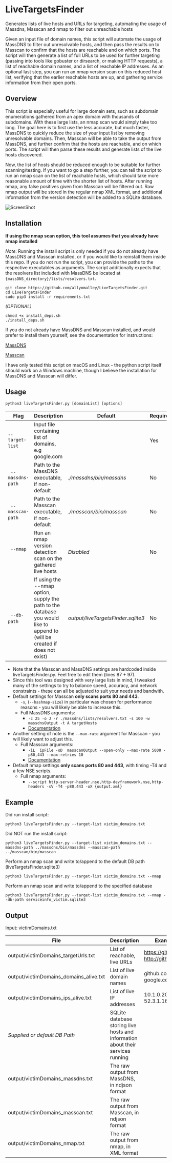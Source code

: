 
# LiveTargetsFinder
Generates lists of live hosts and URLs for targeting, automating the usage of Massdns, Masscan and nmap to filter out unreachable hosts

Given an input file of domain names, this script will automate the usage of MassDNS to filter out unresolvable hosts, and then pass the results on to Masscan to confirm that the hosts are reachable and on which ports. The script will then generate a list of full URLs to be used for further targeting (passing into tools like gobuster or dirsearch, or making HTTP requests), a list of reachable domain names, and a list of reachable IP addresses. As an optional last step, you can run an nmap version scan on this reduced host list, verifying that the earlier reachable hosts are up, and gathering service information from their open ports.

## Overview

This script is especially useful for large domain sets, such as subdomain enumerations gathered from an apex domain with thousands of subdomains. With these large lists, an nmap scan would simply take too long. The goal here is to first use the less accurate, but much faster, MassDNS to quickly reduce the size of your input list by removing unresolvable domains. Then, Masscan will be able to take the output from MassDNS, and further confirm that the hosts are reachable, and on which ports. The script will then parse these results and generate lists of the live hosts discovered.

Now, the list of hosts should be reduced enough to be suitable for further scanning/testing. If you want to go a step further, you can tell the script to run an nmap scan on the list of reachable hosts, which should take more reasonable amount of time with the shorter list of hosts. After running nmap, any false positives given from Masscan will be filtered out. Raw nmap output will be stored in the regular nmap XML format, and additional information from the version detection will be added to a SQLite database.

![ScreenShot](https://raw.githubusercontent.com/allyomalley/LiveTargetsFinder/master/livehosts_img.png)


## Installation

**If using the nmap scan option, this tool assumes that you already have nmap installed**

*Note*: Running the install script is only needed if you do not already have MassDNS and Masscan installed, or if you would like to reinstall them inside this repo. If you do not run the script, you can provide the paths to the respective executables as arguments. The script additionally expects that the resolvers list included with MassDNS be located at ```{massDNS_directory}/lists/resolvers.txt```.

```
git clone https://github.com/allyomalley/LiveTargetsFinder.git
cd LiveTargetsFinder
sudo pip3 install -r requirements.txt
```

*(OPTIONAL)*
```
chmod +x install_deps.sh
./install_deps.sh
```

If you do not already have MassDNS and Masscan installed, and would prefer to install them yourself, see the documentation for instructions:

[MassDNS](https://github.com/blechschmidt/massdns)

[Masscan](https://github.com/robertdavidgraham/masscan)

I have only tested this script on macOS and Linux - the python script itself should work on a Windows machine, though I believe the installation for MassDNS and Masscan will differ.

## Usage

```
python3 liveTargetsFinder.py [domainList] [options]
```

| Flag | Description | Default | Required |
| --------------- | --- | --- | :--- |
| &nbsp; &nbsp; &nbsp; &nbsp; &nbsp; &nbsp; &nbsp; &nbsp; `--target-list` &nbsp; &nbsp; &nbsp; &nbsp; &nbsp; &nbsp; &nbsp; &nbsp; | Input file containing list of domains, e.g google.com | | Yes |
| &nbsp; `--massdns-path` &nbsp; | Path to the MassDNS executable, if non-default | *./massdns/bin/massdns* | No |
| &nbsp; `--masscan-path` &nbsp; | Path to the Masscan executable, if non-default | *./masscan/bin/masscan* | No |
| &nbsp; `--nmap` &nbsp; | Run an nmap version detection scan on the gathered live hosts | *Disabled* | No |
| &nbsp; `--db-path` &nbsp; | If using the --nmap option, supply the path to the database you would like to append to (will be created if does not exist) | *output/liveTargetsFinder.sqlite3* | No |


* Note that the Masscan and MassDNS settings are hardcoded inside liveTargetsFinder.py. Feel free to edit them (lines 87 + 97).
* Since this tool was designed with very large lists in mind, I tweaked many of the settings to try to balance speed, accuracy, and network constraints - these can all be adjusted to suit your needs and bandwith.
* Default settings for Masscan **only scans ports 80 and 443**. 
  - ```-s```, (```--hashmap-size```) in particular was chosen for performance reasons - you will likely be able to increase this.
  - Full MassDNS arguments:
    - ```-c 25 -o J -r ./massdns/lists/resolvers.txt -s 100 -w  massdnsOutput -t A targetHosts```
    - [Documentation](https://github.com/blechschmidt/massdns)
* Another setting of note is the ```--max-rate``` argument for Masscan - you will likely want to adjust this.
  - Full Masscan arguments:
    - ```-iL  ipFile -oD  masscanOutput --open-only --max-rate 5000 -p80,443 --max-retries 10```
    - [Documentation](https://github.com/robertdavidgraham/masscan)
* Default nmap settings **only scans ports 80 and 443**, with timing -T4 and a few NSE scripts.
  - Full nmap arguments:
    - ```--script http-server-header.nse,http-devframework.nse,http-headers -sV -T4 -p80,443 -oX {output.xml}```

## Example

Did run install script:

```
python3 liveTargetsFinder.py --target-list victim_domains.txt
```

Did NOT run the install script:

```
python3 liveTargetsFinder.py --target-list victim_domains.txt --massdns-path ../massdns/bin/massdns --masscan-path ../masscan/bin/masscan 
```

Perform an nmap scan and write to/append to the default DB path (liveTargetsFinder.sqlite3)

```
python3 liveTargetsFinder.py --target-list victim_domains.txt --nmap
```

Perform an nmap scan and write to/append to the specified database

```
python3 liveTargetsFinder.py --target-list victim_domains.txt --nmap --db-path serviceinfo_victim.sqlite3
```

## Output

Input: victimDomains.txt

| File | Description | Examples |
| --- | --- | --- |
| output/victimDomains_targetUrls.txt | List of reachable, live URLs | https://github.com, http://github.com |
| output/victimDomains_domains_alive.txt | List of live domain names | github.com, google.com |
| output/victimDomains_ips_alive.txt | List of live IP addresses | 10.1.0.200, 52.3.1.166 |
| *Supplied or default DB Path* | SQLite database storing live hosts and information about their services running | |
| output/victimDomains_massdns.txt | The raw output from MassDNS, in ndjson format | |
| output/victimDomains_masscan.txt | The raw output from Masscan, in ndjson format | | 
| output/victimDomains_nmap.txt | The raw output from nmap, in XML format | | 

